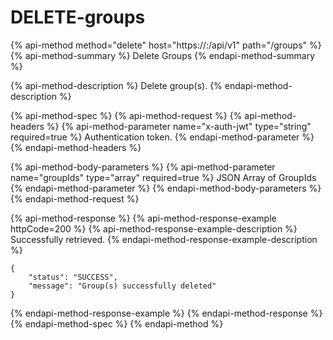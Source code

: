 # DELETE-groups

{% api-method method="delete" host="https://<host>:<port>/api/v1" path="/groups" %}
{% api-method-summary %}
Delete Groups
{% endapi-method-summary %}

{% api-method-description %}
Delete group\(s\).
{% endapi-method-description %}

{% api-method-spec %}
{% api-method-request %}
{% api-method-headers %}
{% api-method-parameter name="x-auth-jwt" type="string" required=true %}
Authentication token.
{% endapi-method-parameter %}
{% endapi-method-headers %}

{% api-method-body-parameters %}
{% api-method-parameter name="groupIds" type="array" required=true %}
JSON Array of GroupIds
{% endapi-method-parameter %}
{% endapi-method-body-parameters %}
{% endapi-method-request %}

{% api-method-response %}
{% api-method-response-example httpCode=200 %}
{% api-method-response-example-description %}
Successfully retrieved.
{% endapi-method-response-example-description %}

```
{
    "status": "SUCCESS",
    "message": "Group(s) successfully deleted"
}
```
{% endapi-method-response-example %}
{% endapi-method-response %}
{% endapi-method-spec %}
{% endapi-method %}



